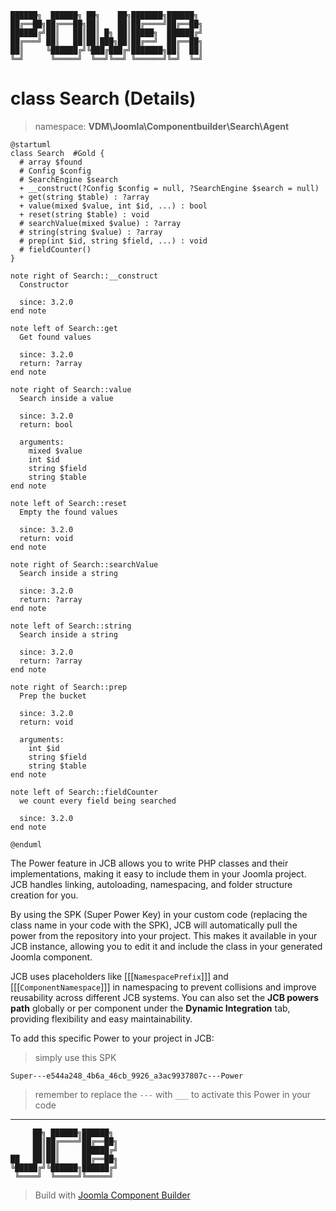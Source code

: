 ```
██████╗  ██████╗ ██╗    ██╗███████╗██████╗
██╔══██╗██╔═══██╗██║    ██║██╔════╝██╔══██╗
██████╔╝██║   ██║██║ █╗ ██║█████╗  ██████╔╝
██╔═══╝ ██║   ██║██║███╗██║██╔══╝  ██╔══██╗
██║     ╚██████╔╝╚███╔███╔╝███████╗██║  ██║
╚═╝      ╚═════╝  ╚══╝╚══╝ ╚══════╝╚═╝  ╚═╝
```
# class Search (Details)
> namespace: **VDM\Joomla\Componentbuilder\Search\Agent**

```uml
@startuml
class Search  #Gold {
  # array $found
  # Config $config
  # SearchEngine $search
  + __construct(?Config $config = null, ?SearchEngine $search = null)
  + get(string $table) : ?array
  + value(mixed $value, int $id, ...) : bool
  + reset(string $table) : void
  # searchValue(mixed $value) : ?array
  # string(string $value) : ?array
  # prep(int $id, string $field, ...) : void
  # fieldCounter()
}

note right of Search::__construct
  Constructor

  since: 3.2.0
end note

note left of Search::get
  Get found values

  since: 3.2.0
  return: ?array
end note

note right of Search::value
  Search inside a value

  since: 3.2.0
  return: bool
  
  arguments:
    mixed $value
    int $id
    string $field
    string $table
end note

note left of Search::reset
  Empty the found values

  since: 3.2.0
  return: void
end note

note right of Search::searchValue
  Search inside a string

  since: 3.2.0
  return: ?array
end note

note left of Search::string
  Search inside a string

  since: 3.2.0
  return: ?array
end note

note right of Search::prep
  Prep the bucket

  since: 3.2.0
  return: void
  
  arguments:
    int $id
    string $field
    string $table
end note

note left of Search::fieldCounter
  we count every field being searched

  since: 3.2.0
end note
 
@enduml
```

The Power feature in JCB allows you to write PHP classes and their implementations, making it easy to include them in your Joomla project. JCB handles linking, autoloading, namespacing, and folder structure creation for you.

By using the SPK (Super Power Key) in your custom code (replacing the class name in your code with the SPK), JCB will automatically pull the power from the repository into your project. This makes it available in your JCB instance, allowing you to edit it and include the class in your generated Joomla component.

JCB uses placeholders like [[[`NamespacePrefix`]]] and [[[`ComponentNamespace`]]] in namespacing to prevent collisions and improve reusability across different JCB systems. You can also set the **JCB powers path** globally or per component under the **Dynamic Integration** tab, providing flexibility and easy maintainability.

To add this specific Power to your project in JCB:

> simply use this SPK
```
Super---e544a248_4b6a_46cb_9926_a3ac9937807c---Power
```
> remember to replace the `---` with `___` to activate this Power in your code

---
```
     ██╗ ██████╗██████╗
     ██║██╔════╝██╔══██╗
     ██║██║     ██████╔╝
██   ██║██║     ██╔══██╗
╚█████╔╝╚██████╗██████╔╝
 ╚════╝  ╚═════╝╚═════╝
```
> Build with [Joomla Component Builder](https://git.vdm.dev/joomla/Component-Builder)

